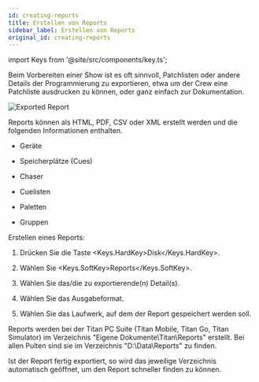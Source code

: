 ```yaml
---
id: creating-reports
title: Erstellen von Reports
sidebar_label: Erstellen von Reports
original_id: creating-reports
---
```


import Keys from '@site/src/components/key.ts';

Beim Vorbereiten einer Show ist es oft sinnvoll, Patchlisten oder andere
Details der Programmierung zu exportieren, etwa um der Crew eine
Patchliste ausdrucken zu können, oder ganz einfach zur Dokumentation.

![Exported Report](/docs/images/Exported-Report.png)

Reports können als HTML, PDF, CSV oder XML erstellt werden und die
folgenden Informationen enthalten.

-   Geräte

-   Speicherplätze (Cues)

-   Chaser

-   Cuelisten

-   Paletten

-   Gruppen

Erstellen eines Reports:

1.  Drücken Sie die Taste <Keys.HardKey>Disk</Keys.HardKey>.

2.  Wählen Sie <Keys.SoftKey>Reports</Keys.SoftKey>.

3.  Wählen Sie das/die zu exportierende(n) Detail(s).

4.  Wählen Sie das Ausgabeformat.

5.  Wählen Sie das Laufwerk, auf dem der Report gespeichert werden soll.

Reports werden bei der Titan PC Suite (Titan Mobile, Titan Go, Titan
Simulator) im Verzeichnis "Eigene Dokumente\\Titan\\Reports" erstellt. Bei
allen Pulten sind sie im Verzeichnis "D:\\Data\\Reports" zu finden.

Ist der Report fertig exportiert, so wird das jeweilige Verzeichnis
automatisch geöffnet, um den Report schneller finden zu können.
